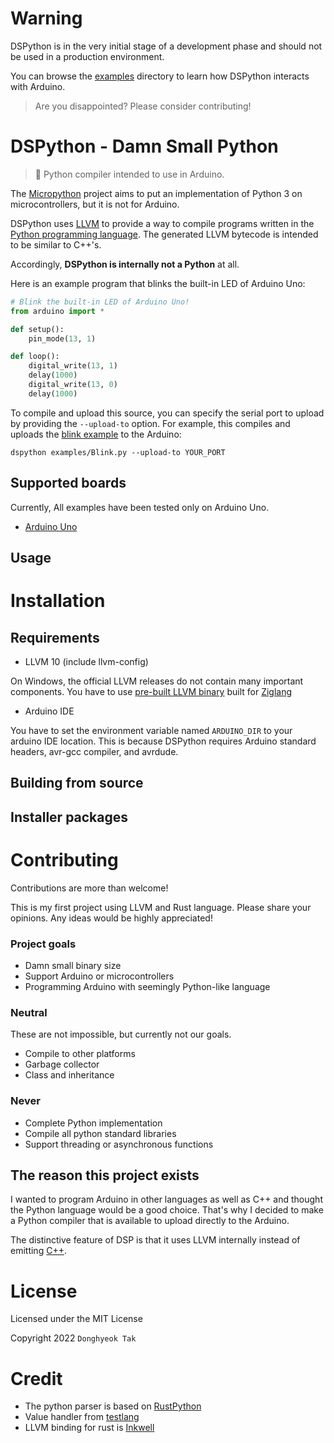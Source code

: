 # Warning

DSPython is in the very initial stage of a development phase and should not be used in a production environment.

You can browse the [examples](https://github.com/tdh8316/dspython/tree/master/examples) directory to learn how DSPython interacts with Arduino.

> Are you disappointed? Please consider contributing!

# DSPython - Damn Small Python
> 🐍 Python compiler intended to use in Arduino.

The [Micropython](https://github.com/micropython/micropython) project aims to put an implementation of Python 3 on microcontrollers, but it is not for Arduino.

DSPython uses [LLVM](http://llvm.org/) to provide a way to compile programs written in the [Python programming language](https://www.python.org/).
The generated LLVM bytecode is intended to be similar to C++'s.

Accordingly, **DSPython is internally not a Python** at all.

Here is an example program that blinks the built-in LED of Arduino Uno:
```python
# Blink the built-in LED of Arduino Uno!
from arduino import *

def setup():
    pin_mode(13, 1)

def loop():
    digital_write(13, 1)
    delay(1000)
    digital_write(13, 0)
    delay(1000)
```

To compile and upload this source, you can specify the serial port to upload by providing the `--upload-to` option.
For example, this compiles and uploads the [blink example](https://github.com/tdh8316/dsp/tree/master/examples/Blink.py) to the Arduino:

```
dspython examples/Blink.py --upload-to YOUR_PORT
```

## Supported boards
Currently, All examples have been tested only on Arduino Uno.

- [Arduino Uno](https://store.arduino.cc/usa/arduino-uno-rev3)

## Usage

# Installation
## Requirements
- LLVM 10 (include llvm-config)

On Windows, the official LLVM releases do not contain many important components.
You have to use [pre-built LLVM binary](https://ziglang.org/deps/llvm%2bclang%2blld-10.0.0-x86_64-windows-msvc-release-mt.tar.xz) built for [Ziglang](https://github.com/ziglang/zig/wiki/Building-Zig-on-Windows)

- Arduino IDE

You have to set the environment variable named `ARDUINO_DIR` to your arduino IDE location.
This is because DSPython requires Arduino standard headers, avr-gcc compiler, and avrdude.

## Building from source
## Installer packages

# Contributing
Contributions are more than welcome!

This is my first project using LLVM and Rust language.
Please share your opinions. Any ideas would be highly appreciated!

### Project goals
 - Damn small binary size
 - Support Arduino or microcontrollers
 - Programming Arduino with seemingly Python-like language
### Neutral
These are not impossible, but currently not our goals.
 - Compile to other platforms
 - Garbage collector
 - Class and inheritance
### Never
 - Complete Python implementation
 - Compile all python standard libraries
 - Support threading or asynchronous functions

## The reason this project exists
I wanted to program Arduino in other languages as well as C++ and thought the Python language would be a good choice.
That's why I decided to make a Python compiler that is available to upload directly to the Arduino.

The distinctive feature of DSP is that it uses LLVM internally instead of emitting [C++](https://arduino.github.io/arduino-cli/sketch-build-process/).

# License
Licensed under the MIT License

Copyright 2022 `Donghyeok Tak`

# Credit
- The python parser is based on [RustPython](https://github.com/RustPython/RustPython)
- Value handler from [testlang](https://github.com/AcrylicShrimp/testlang-rust/)
- LLVM binding for rust is [Inkwell](https://github.com/TheDan64/inkwell)

